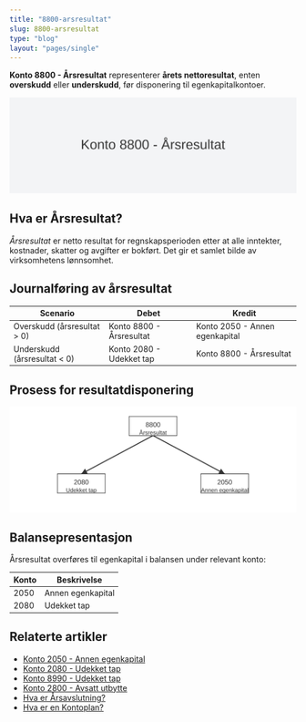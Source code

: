 ```yaml
---
title: "8800-arsresultat"
slug: 8800-arsresultat
type: "blog"
layout: "pages/single"
---
```


**Konto 8800 - Årsresultat** representerer **årets nettoresultat**, enten **overskudd** eller **underskudd**, før disponering til egenkapitalkontoer.

![Illustrasjon av konto 8800 årsresultat](8800-arsresultat-image.svg)

## Hva er Årsresultat?

*Årsresultat* er netto resultat for regnskapsperioden etter at alle inntekter, kostnader, skatter og avgifter er bokført. Det gir et samlet bilde av virksomhetens lønnsomhet.

## Journalføring av årsresultat

| Scenario                             | Debet                           | Kredit                          |
|--------------------------------------|---------------------------------|---------------------------------|
| Overskudd (årsresultat > 0)          | Konto 8800 - Årsresultat        | Konto 2050 - Annen egenkapital  |
| Underskudd (årsresultat < 0)         | Konto 2080 - Udekket tap         | Konto 8800 - Årsresultat        |

## Prosess for resultatdisponering

![Prosess for resultatdisponering](resultatdisponering.svg)

## Balansepresentasjon

Årsresultat overføres til egenkapital i balansen under relevant konto:

| Konto | Beskrivelse            |
|-------|------------------------|
| 2050  | Annen egenkapital      |
| 2080  | Udekket tap            |

## Relaterte artikler

* [Konto 2050 - Annen egenkapital](/blogs/kontoplan/2050-annen-egenkapital "Konto 2050 - Annen egenkapital: Annen egenkapital i Norsk Standard Kontoplan")
* [Konto 2080 - Udekket tap](/blogs/kontoplan/2080-udekket-tap "Konto 2080 - Udekket tap: Udekket tap i Norsk Standard Kontoplan")
* [Konto 8990 - Udekket tap](/blogs/kontoplan/8990-udekket-tap "Konto 8990 - Udekket tap: Lukking av underskudd i resultatdisponeringen")
* [Konto 2800 - Avsatt utbytte](/blogs/kontoplan/2800-avsatt-utbytte "Konto 2800 - Avsatt utbytte: Avsetning av utbytte som kortsiktig gjeld i Norsk Standard Kontoplan")
* [Hva er Årsavslutning?](/blogs/regnskap/hva-er-aarsavslutning "Hva er Årsavslutning? En Guide til Årsavslutning i Regnskap")
* [Hva er en Kontoplan?](/blogs/regnskap/hva-er-kontoplan "Hva er en Kontoplan? Komplett Guide til Kontoplaner i Norsk Regnskap")
